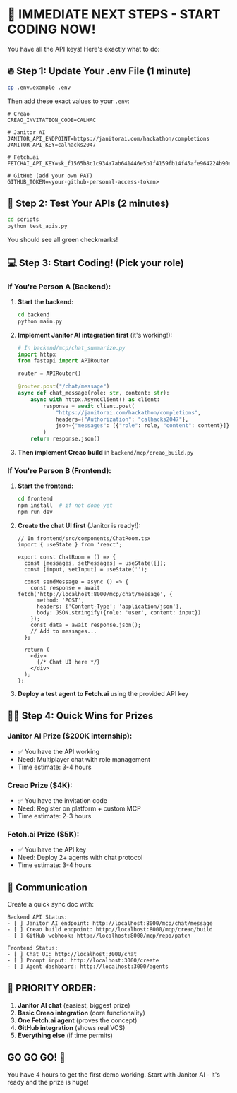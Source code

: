 # 🎯 IMMEDIATE NEXT STEPS - START CODING NOW!

You have all the API keys! Here's exactly what to do:

## 🔥 Step 1: Update Your .env File (1 minute)

```bash
cp .env.example .env
```

Then add these exact values to your `.env`:
```env
# Creao
CREAO_INVITATION_CODE=CALHAC

# Janitor AI
JANITOR_API_ENDPOINT=https://janitorai.com/hackathon/completions
JANITOR_API_KEY=calhacks2047

# Fetch.ai
FETCHAI_API_KEY=sk_f1565b8c1c934a7ab641446e5b1f4159fb14f45afe964224b90e7f6cfedd55a5

# GitHub (add your own PAT)
GITHUB_TOKEN=<your-github-personal-access-token>
```

## 🧪 Step 2: Test Your APIs (2 minutes)

```bash
cd scripts
python test_apis.py
```

You should see all green checkmarks!

## 💻 Step 3: Start Coding! (Pick your role)

### If You're Person A (Backend):

1. **Start the backend:**
   ```bash
   cd backend
   python main.py
   ```

2. **Implement Janitor AI integration first** (it's working!):
   ```python
   # In backend/mcp/chat_summarize.py
   import httpx
   from fastapi import APIRouter
   
   router = APIRouter()
   
   @router.post("/chat/message")
   async def chat_message(role: str, content: str):
       async with httpx.AsyncClient() as client:
           response = await client.post(
               "https://janitorai.com/hackathon/completions",
               headers={"Authorization": "calhacks2047"},
               json={"messages": [{"role": role, "content": content}]}
           )
       return response.json()
   ```

3. **Then implement Creao build** in `backend/mcp/creao_build.py`

### If You're Person B (Frontend):

1. **Start the frontend:**
   ```bash
   cd frontend
   npm install  # if not done yet
   npm run dev
   ```

2. **Create the chat UI first** (Janitor is ready!):
   ```tsx
   // In frontend/src/components/ChatRoom.tsx
   import { useState } from 'react';
   
   export const ChatRoom = () => {
     const [messages, setMessages] = useState([]);
     const [input, setInput] = useState('');
     
     const sendMessage = async () => {
       const response = await fetch('http://localhost:8000/mcp/chat/message', {
         method: 'POST',
         headers: {'Content-Type': 'application/json'},
         body: JSON.stringify({role: 'user', content: input})
       });
       const data = await response.json();
       // Add to messages...
     };
     
     return (
       <div>
         {/* Chat UI here */}
       </div>
     );
   };
   ```

3. **Deploy a test agent to Fetch.ai** using the provided API key

## 🏃‍♂️ Step 4: Quick Wins for Prizes

### Janitor AI Prize ($200K internship):
- ✅ You have the API working
- Need: Multiplayer chat with role management
- Time estimate: 3-4 hours

### Creao Prize ($4K):
- ✅ You have the invitation code
- Need: Register on platform + custom MCP
- Time estimate: 2-3 hours

### Fetch.ai Prize ($5K):
- ✅ You have the API key
- Need: Deploy 2+ agents with chat protocol
- Time estimate: 3-4 hours

## 📱 Communication

Create a quick sync doc with:
```
Backend API Status:
- [ ] Janitor AI endpoint: http://localhost:8000/mcp/chat/message
- [ ] Creao build endpoint: http://localhost:8000/mcp/creao/build
- [ ] GitHub webhook: http://localhost:8000/mcp/repo/patch

Frontend Status:
- [ ] Chat UI: http://localhost:3000/chat
- [ ] Prompt input: http://localhost:3000/create
- [ ] Agent dashboard: http://localhost:3000/agents
```

## 🚨 PRIORITY ORDER:

1. **Janitor AI chat** (easiest, biggest prize)
2. **Basic Creao integration** (core functionality)
3. **One Fetch.ai agent** (proves the concept)
4. **GitHub integration** (shows real VCS)
5. **Everything else** (if time permits)

## GO GO GO! 🚀

You have 4 hours to get the first demo working. Start with Janitor AI - it's ready and the prize is huge!
